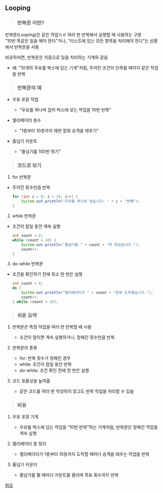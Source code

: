## Looping
> ### 반복문 이란?
반복문(Looping)은 같은 작업ㅇㄹ 여러 번 반복해서 실행할 때 사용하는 구문</br>
"10번 똑같은 일을 해야 한다"거나, "리스트에 있는 모든 항목을 처리해야 한다"는 상황에서 반복문을 사용

비유하자면, 반복문은 자동으로 일을 처리하는 기계와 같음</br>
- 예: "10개의 우유를 박스에 담는 기계"처럼, 주어진 조건이 만족될 때까지 같은 작업을 반복

> ### 반복문의 예
- 우유 포장 작업
    - "우유를 하나씩 집어 박스에 넣는 작업을 10번 반복"

- 엘리베이터 층수
    - "1층부터 10층까지 매번 멈춰 승객을 태우기"

- 줄넘기 카운트
    - "줄넘기를 100번 뛰기"

> ### 코드로 보기
1. for 반복문
- 주어진 횟수만큼 반복
    ```java
    for (int i = 0; i < 10; i++) {
        System.out.println("우유를 박스에 넣습니다: " + i + "번째");
    }
    ```

2. while 반복문
- 조건이 참일 동안 계속 실행
    ```java
    int count = 0;
    while (count < 10) {
        System.out.println("줄넘기를 " + count + "번 뛰었습니다.");
        count++;
    }
    ```

3. do-while 반복문
- 조건을 확인하기 전에 최소 한 번은 실행
    ```java
    int count = 0;
    do {
        System.out.println("엘리베이터가 " + count + "층에 도착했습니다.");
        count++;
    } while (count < 10);
    ```

> ### 쉬운 요약
1.	반복문은 특정 작업을 여러 번 반복할 때 사용
	- 조건이 참이면 계속 실행하거나, 정해진 횟수만큼 반복

2.	반복문의 종류
	- for: 반복 횟수가 정해진 경우
	- while: 조건이 참일 동안 반복
	- do-while: 조건 확인 전에 한 번은 실행

3.	코드 효율성을 높여줌
	- 같은 코드를 여러 번 작성하지 않고도 반복 작업을 처리할 수 있음

> ### 비유
1.	우유 포장 기계
	- 우유를 박스에 담는 작업을 “10번 반복”하는 기계처럼, 반복문은 정해진 작업을 계속 실행

2.	엘리베이터 층 정지
	- 엘리베이터가 1층부터 10층까지 도착할 때마다 승객을 태우는 작업을 반복

3.	줄넘기 카운터
	- 줄넘기를 뛸 때마다 카운트를 올리며 목표 횟수까지 반복

[뒤로](java.md)